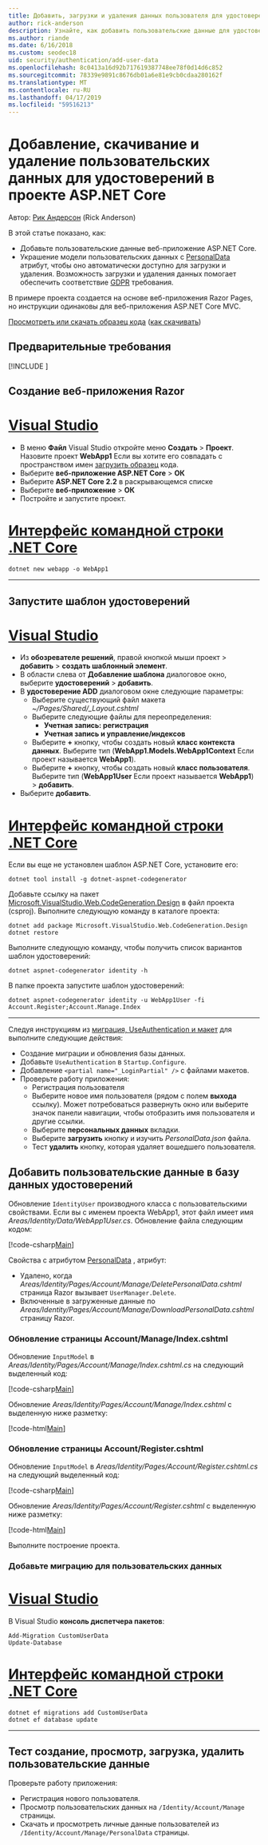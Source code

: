 ```yaml
---
title: Добавить, загрузки и удаления данных пользователя для удостоверения в проекте ASP.NET Core
author: rick-anderson
description: Узнайте, как добавить пользовательские данные для удостоверения в проекте ASP.NET Core. Удаление данных в соответствии с GDPR.
ms.author: riande
ms.date: 6/16/2018
ms.custom: seodec18
uid: security/authentication/add-user-data
ms.openlocfilehash: 8c0413a16d92b717619387748ee78f0d14d6c852
ms.sourcegitcommit: 78339e9891c8676db01a6e81e9cb0cdaa280162f
ms.translationtype: MT
ms.contentlocale: ru-RU
ms.lasthandoff: 04/17/2019
ms.locfileid: "59516213"
---
```

# <a name="add-download-and-delete-custom-user-data-to-identity-in-an-aspnet-core-project"></a>Добавление, скачивание и удаление пользовательских данных для удостоверений в проекте ASP.NET Core

Автор: [Рик Андерсон](https://twitter.com/RickAndMSFT) (Rick Anderson)

В этой статье показано, как:

* Добавьте пользовательские данные веб-приложение ASP.NET Core.
* Украшение модели пользовательских данных с [PersonalData](/dotnet/api/microsoft.aspnetcore.identity.personaldataattribute?view=aspnetcore-2.1) атрибут, чтобы оно автоматически доступно для загрузки и удаления. Возможность загрузки и удаления данных помогает обеспечить соответствие [GDPR](xref:security/gdpr) требования.

В примере проекта создается на основе веб-приложения Razor Pages, но инструкции одинаковы для веб-приложения ASP.NET Core MVC.

[Просмотреть или скачать образец кода](https://github.com/aspnet/Docs/tree/live/aspnetcore/security/authentication/add-user-data) ([как скачивать](xref:index#how-to-download-a-sample))

## <a name="prerequisites"></a>Предварительные требования

[!INCLUDE [](~/includes/2.2-SDK.md)]

## <a name="create-a-razor-web-app"></a>Создание веб-приложения Razor

# <a name="visual-studiotabvisual-studio"></a>[Visual Studio](#tab/visual-studio)

* В меню **Файл** Visual Studio откройте меню **Создать** > **Проект**. Назовите проект **WebApp1** Если вы хотите его совпадать с пространством имен [загрузить образец](https://github.com/aspnet/Docs/tree/live/aspnetcore/security/authentication/add-user-data/sample) кода.
* Выберите **веб-приложение ASP.NET Core** > **ОК**
* Выберите **ASP.NET Core 2.2** в раскрывающемся списке
* Выберите **веб-приложение**  > **ОК**
* Постройте и запустите проект.

# <a name="net-core-clitabnetcore-cli"></a>[Интерфейс командной строки .NET Core](#tab/netcore-cli)

```cli
dotnet new webapp -o WebApp1
```

---

## <a name="run-the-identity-scaffolder"></a>Запустите шаблон удостоверений

# <a name="visual-studiotabvisual-studio"></a>[Visual Studio](#tab/visual-studio)

* Из **обозревателе решений**, правой кнопкой мыши проект > **добавить** > **создать шаблонный элемент**.
* В области слева от **Добавление шаблона** диалоговое окно, выберите **удостоверений** > **добавить**.
* В **удостоверение ADD** диалоговом окне следующие параметры:
  * Выберите существующий файл макета *~/Pages/Shared/_Layout.cshtml*
  * Выберите следующие файлы для переопределения:
    * **Учетная запись: регистрация**
    * **Учетная запись и управление/индексов**
  * Выберите **+** кнопку, чтобы создать новый **класс контекста данных**. Выберите тип (**WebApp1.Models.WebApp1Context** Если проект называется **WebApp1**).
  * Выберите **+** кнопку, чтобы создать новый **класс пользователя**. Выберите тип (**WebApp1User** Если проект называется **WebApp1**) > **добавить**.
* Выберите **добавить**.

# <a name="net-core-clitabnetcore-cli"></a>[Интерфейс командной строки .NET Core](#tab/netcore-cli)

Если вы еще не установлен шаблон ASP.NET Core, установите его:

```cli
dotnet tool install -g dotnet-aspnet-codegenerator
```

Добавьте ссылку на пакет [Microsoft.VisualStudio.Web.CodeGeneration.Design](https://www.nuget.org/packages/Microsoft.VisualStudio.Web.CodeGeneration.Design/) в файл проекта (csproj). Выполните следующую команду в каталоге проекта:

```cli
dotnet add package Microsoft.VisualStudio.Web.CodeGeneration.Design
dotnet restore
```

Выполните следующую команду, чтобы получить список вариантов шаблон удостоверений:

```cli
dotnet aspnet-codegenerator identity -h
```

В папке проекта запустите шаблон удостоверений:

```cli
dotnet aspnet-codegenerator identity -u WebApp1User -fi Account.Register;Account.Manage.Index
```

---

Следуя инструкциям из [миграция, UseAuthentication и макет](xref:security/authentication/scaffold-identity#efm) для выполните следующие действия:

* Создание миграции и обновления базы данных.
* Добавьте `UseAuthentication` в `Startup.Configure`.
* Добавление `<partial name="_LoginPartial" />` с файлами макетов.
* Проверьте работу приложения:
  * Регистрация пользователя
  * Выберите новое имя пользователя (рядом с полем **выхода** ссылку). Может потребоваться развернуть окно или выберите значок панели навигации, чтобы отобразить имя пользователя и другие ссылки.
  * Выберите **персональных данных** вкладки.
  * Выберите **загрузить** кнопку и изучить *PersonalData.json* файла.
  * Тест **удалить** кнопку, которая удаляет вошедшего пользователя.

## <a name="add-custom-user-data-to-the-identity-db"></a>Добавить пользовательские данные в базу данных удостоверений

Обновление `IdentityUser` производного класса с пользовательскими свойствами. Если вы с именем проекта WebApp1, этот файл имеет имя *Areas/Identity/Data/WebApp1User.cs*. Обновление файла следующим кодом:

[!code-csharp[Main](add-user-data/sample-2.2/Areas/Identity/Data/WebApp1User.cs)]

Свойства с атрибутом [PersonalData](/dotnet/api/microsoft.aspnetcore.identity.personaldataattribute?view=aspnetcore-2.1) , атрибут:

* Удалено, когда *Areas/Identity/Pages/Account/Manage/DeletePersonalData.cshtml* страница Razor вызывает `UserManager.Delete`.
* Включенные в загруженные данные по *Areas/Identity/Pages/Account/Manage/DownloadPersonalData.cshtml* страницу Razor.

### <a name="update-the-accountmanageindexcshtml-page"></a>Обновление страницы Account/Manage/Index.cshtml

Обновление `InputModel` в *Areas/Identity/Pages/Account/Manage/Index.cshtml.cs* на следующий выделенный код:

[!code-csharp[Main](add-user-data/sample-2.2/Areas/Identity/Pages/Account/Manage/Index.cshtml.cs?name=snippet&highlight=28-36,63-64,98-106,119)]

Обновление *Areas/Identity/Pages/Account/Manage/Index.cshtml* с выделенную ниже разметку:

[!code-html[Main](add-user-data/sample-2.2/Areas/Identity/Pages/Account/Manage/Index.cshtml?highlight=35-42)]

### <a name="update-the-accountregistercshtml-page"></a>Обновление страницы Account/Register.cshtml

Обновление `InputModel` в *Areas/Identity/Pages/Account/Register.cshtml.cs* на следующий выделенный код:

[!code-csharp[Main](add-user-data/sample-2.2/Areas/Identity/Pages/Account/Register.cshtml.cs?name=snippet&highlight=28-36,67,66)]

Обновление *Areas/Identity/Pages/Account/Register.cshtml* с выделенную ниже разметку:

[!code-html[Main](add-user-data/sample-2.2/Areas/Identity/Pages/Account/Register.cshtml?highlight=16-25)]

Выполните построение проекта.

### <a name="add-a-migration-for-the-custom-user-data"></a>Добавьте миграцию для пользовательских данных

# <a name="visual-studiotabvisual-studio"></a>[Visual Studio](#tab/visual-studio)

В Visual Studio **консоль диспетчера пакетов**:

```PMC
Add-Migration CustomUserData
Update-Database
```

# <a name="net-core-clitabnetcore-cli"></a>[Интерфейс командной строки .NET Core](#tab/netcore-cli)

```cli
dotnet ef migrations add CustomUserData
dotnet ef database update
```

---

## <a name="test-create-view-download-delete-custom-user-data"></a>Тест создание, просмотр, загрузка, удалить пользовательские данные

Проверьте работу приложения:

* Регистрация нового пользователя.
* Просмотр пользовательских данных на `/Identity/Account/Manage` страницы.
* Скачать и просмотреть личные данные пользователей из `/Identity/Account/Manage/PersonalData` страницы.
